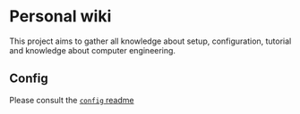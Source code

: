 # Personal wiki

This project aims to gather all knowledge about setup, configuration, tutorial and knowledge about computer engineering.

## Config

Please consult the [`config` readme](config/README.md)
